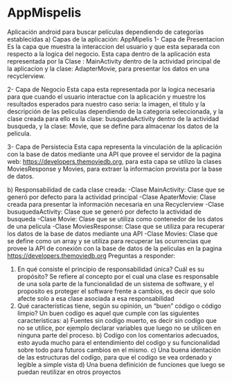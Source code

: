 # AppMispelis
Aplicación android para buscar películas dependiendo de categorías establecidas
a) Capas de la aplicación: AppMipelis
1- Capa de Presentacion
   Es la capa que muestra la interaccion del usuario y que esta separada con respecto a la logica del negocio. Esta capa dentro de la aplicación esta representada por la Clase : MainActivity dentro de la actividad principal de la aplicacíon y la clase: AdapterMovie, para presentar los datos en una recyclerview.
   
2- Capa de Negocio
  Esta capa esta representada por la logica necesaria para que cuando el usuario interactue con la aplicación y muestre los resultados esperados para nuestro caso seria: la imagen, el titulo y la descripción de las peliculas dependiendo de la categoria seleccionada, y la clase creada para ello es la clase: busquedaActivity dentro de la actividad busqueda, y la clase: Movie, que se define para almacenar los datos de la pelicula.
  
3- Capa de Persistecia 
   Esta capa representa la vinculación de la aplicación con la base de datos mediante una API que provee el servidor de la pagina web:        https://developers.themoviedb.org, para esta capa se utilizo la clases MoviesResponse y Movies, para extraer la informacíon provista por la base de datos.

b) Responsabilidad de cada clase creada:
 -Clase MainActivity: Clase que se generó por defecto para la actividad principal
 -Clase ApaterMovie: Clase creada para presentar la información necesaria en una Recyclerview
 -Clase busuquedaActivity: Clase que se generó por defecto la actividad de busqueda
 -Clase Movie: Clase que se utiliza como contenedor de los datos de una pelicula
 -Clase MoviesResponse: Clase que se utiliza para recuperar los datos de la base de datos mediante una API
 -Clase Movies: Clase que se define como un array y se utiliza para recuperar las ocurrencias que provee la API de conexión con la base de datos de la peliculas en la pagina https://developers.themoviedb.org
 Preguntas a responder:
 1. En qué consiste el principio de responsabilidad única? Cuál es su propósito?
    Se refiere al concepto por el cual una clase es responsable de una sola parte de la funcionalidad de un sistema de software, y el proposito es proteger el software frente a cambios, es decir que solo afecte solo a esa clase asociada a esa responsabilidad
 2. Qué características tiene, según su opinión, un “buen” código o código limpio?
    Un buen codígo es aquel que cumple con las siguientes caracteristicas:
    a) Fuentes sin codigo muerto, es decir sin codígo que no se utilice, por ejemplo declarar variables que luego no se utilicen en ninguna parte del proceso.
    b) Codígo con los comentarios adecuados, esto ayuda mucho para el entendimiento del codígo y su funcionalidad sobre todo para futuros cambios en el mismo.
    c) Una buena identación de las estructuras del codígo, para que el codígo se vea ordenado y legible a simple vista 
    d) Una buena definición de funciones que luego se puedan reutilizar en otros proyectos
    
